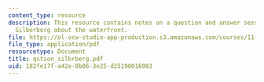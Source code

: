 ```yaml
---
content_type: resource
description: This resource contains notes on a question and answer session with Susan
  Silberberg about the waterfront.
file: https://ol-ocw-studio-app-production.s3.amazonaws.com/courses/11-914-planning-communication-spring-2007/182fe17fa42e0b863e25d25190016983_qstion_silbrberg.pdf
file_type: application/pdf
resourcetype: Document
title: qstion_silbrberg.pdf
uid: 182fe17f-a42e-0b86-3e25-d25190016983
---
```

